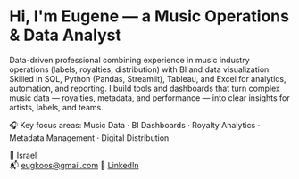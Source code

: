 # Hi, I'm Eugene — a Music Operations & Data Analyst

Data-driven professional combining experience in music industry operations (labels, royalties, distribution) with BI and data visualization.
Skilled in SQL, Python (Pandas, Streamlit), Tableau, and Excel for analytics, automation, and reporting.
I build tools and dashboards that turn complex music data — royalties, metadata, and performance — into clear insights for artists, labels, and teams.

🎧 Key focus areas:
Music Data · BI Dashboards · Royalty Analytics · Metadata Management · Digital Distribution

📍 Israel  
📬 eugkoos@gmail.com
🔗 [LinkedIn](https://www.linkedin.com/in/eugenekos/)
